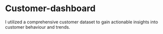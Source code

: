 # Customer-dashboard
I utilized a comprehensive customer dataset to gain actionable insights into customer behaviour and trends.
